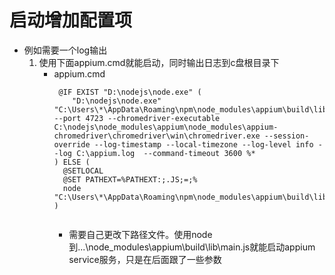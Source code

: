# 启动增加配置项
* 例如需要一个log输出
  1. 使用下面appium.cmd就能启动，同时输出日志到c盘根目录下
      * appium.cmd
		```
		 @IF EXIST "D:\nodejs\node.exe" (
			"D:\nodejs\node.exe"  "C:\Users\*\AppData\Roaming\npm\node_modules\appium\build\lib\main.js" --port 4723 --chromedriver-executable C:\nodejs\node_modules\appium\node_modules\appium-chromedriver\chromedriver\win\chromedriver.exe --session-override --log-timestamp --local-timezone --log-level info --log C:\appium.log  --command-timeout 3600 %*
		) ELSE (
		  @SETLOCAL
		  @SET PATHEXT=%PATHEXT:;.JS;=;%
		  node  "C:\Users\*\AppData\Roaming\npm\node_modules\appium\build\lib\main.js"%*
		)
		 
		```
		* 需要自己更改下路径文件。使用node 到...\node_modules\appium\build\lib\main.js就能启动appium service服务，只是在后面跟了一些参数